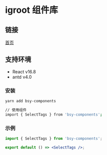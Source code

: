 # igroot 组件库

## 链接

[首页](http://fe.baishancloud.com/components/)

## 支持环境

- React v16.8
- antd v4.0

### 安装

```bash
yarn add bsy-components

// 使用组件
import { SelectTags } from 'bsy-components';
```

### 示例

```jsx harmony
import { SelectTags } from 'bsy-components';

export default () => <SelectTags />;
```
